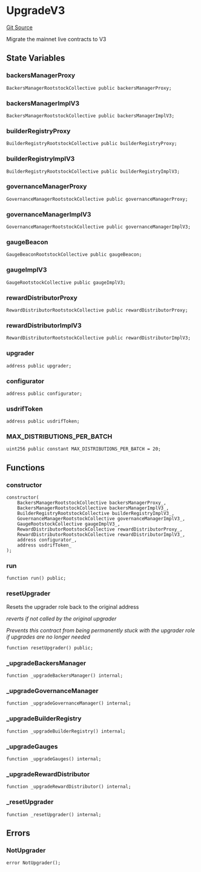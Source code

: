 # UpgradeV3
[Git Source](https://github.com/RootstockCollective/collective-rewards-sc/blob/b0132a87539388dafe86f79d095cab28f13e5989/src/upgrades/UpgradeV3.sol)

Migrate the mainnet live contracts to V3


## State Variables
### backersManagerProxy

```solidity
BackersManagerRootstockCollective public backersManagerProxy;
```


### backersManagerImplV3

```solidity
BackersManagerRootstockCollective public backersManagerImplV3;
```


### builderRegistryProxy

```solidity
BuilderRegistryRootstockCollective public builderRegistryProxy;
```


### builderRegistryImplV3

```solidity
BuilderRegistryRootstockCollective public builderRegistryImplV3;
```


### governanceManagerProxy

```solidity
GovernanceManagerRootstockCollective public governanceManagerProxy;
```


### governanceManagerImplV3

```solidity
GovernanceManagerRootstockCollective public governanceManagerImplV3;
```


### gaugeBeacon

```solidity
GaugeBeaconRootstockCollective public gaugeBeacon;
```


### gaugeImplV3

```solidity
GaugeRootstockCollective public gaugeImplV3;
```


### rewardDistributorProxy

```solidity
RewardDistributorRootstockCollective public rewardDistributorProxy;
```


### rewardDistributorImplV3

```solidity
RewardDistributorRootstockCollective public rewardDistributorImplV3;
```


### upgrader

```solidity
address public upgrader;
```


### configurator

```solidity
address public configurator;
```


### usdrifToken

```solidity
address public usdrifToken;
```


### MAX_DISTRIBUTIONS_PER_BATCH

```solidity
uint256 public constant MAX_DISTRIBUTIONS_PER_BATCH = 20;
```


## Functions
### constructor


```solidity
constructor(
    BackersManagerRootstockCollective backersManagerProxy_,
    BackersManagerRootstockCollective backersManagerImplV3_,
    BuilderRegistryRootstockCollective builderRegistryImplV3_,
    GovernanceManagerRootstockCollective governanceManagerImplV3_,
    GaugeRootstockCollective gaugeImplV3_,
    RewardDistributorRootstockCollective rewardDistributorProxy_,
    RewardDistributorRootstockCollective rewardDistributorImplV3_,
    address configurator_,
    address usdrifToken_
);
```

### run


```solidity
function run() public;
```

### resetUpgrader

Resets the upgrader role back to the original address

*reverts if not called by the original upgrader*

*Prevents this contract from being permanently stuck with the upgrader role if upgrades are no longer needed*


```solidity
function resetUpgrader() public;
```

### _upgradeBackersManager


```solidity
function _upgradeBackersManager() internal;
```

### _upgradeGovernanceManager


```solidity
function _upgradeGovernanceManager() internal;
```

### _upgradeBuilderRegistry


```solidity
function _upgradeBuilderRegistry() internal;
```

### _upgradeGauges


```solidity
function _upgradeGauges() internal;
```

### _upgradeRewardDistributor


```solidity
function _upgradeRewardDistributor() internal;
```

### _resetUpgrader


```solidity
function _resetUpgrader() internal;
```

## Errors
### NotUpgrader

```solidity
error NotUpgrader();
```


